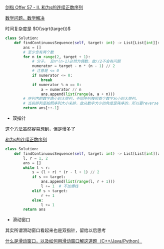 [剑指 Offer 57 - II. 和为s的连续正数序列](https://leetcode-cn.com/problems/he-wei-sde-lian-xu-zheng-shu-xu-lie-lcof/)

[数学问题，数学解决](https://leetcode-cn.com/problems/he-wei-sde-lian-xu-zheng-shu-xu-lie-lcof/solution/shu-xue-wen-ti-shu-xue-jie-jue-by-erik_chen/)

时间复杂度是 $O(\sqrt{target})$

```python
class Solution:
    def findContinuousSequence(self, target: int) -> List[List[int]]:
        ans = []
        # 至少含有两个数
        for n in range(2, target + 1):
            # 分子。 且n*(n-1)必然为偶数，故//2不会有问题
            numerator = target - n * (n - 1) // 2
            # 注意是 <= 0
            if numerator <= 0:
                break
            if numerator % n == 0:
                a = numerator // n
                ans.append(list(range(a, a + n)))
        # 序列内的数字由小到大排列，不同序列按照首个数字从小到大排列。
        # 当前排列是按照序列大小来排，故从数字大小的角度是降序的，所以要reverse
        return ans[::-1]
```

- 双指针

这个方法虽然容易想到，但是慢多了

[和为s的连续正数序列](https://leetcode-cn.com/problems/he-wei-sde-lian-xu-zheng-shu-xu-lie-lcof/solution/mian-shi-ti-57-ii-he-wei-sde-lian-xu-zheng-shu-x-2/)

```python
class Solution:
    def findContinuousSequence(self, target: int) -> List[List[int]]:
        l, r = 1, 2
        ans = []
        while l < r:
            s = (l + r) * (r - l + 1) // 2
            if s == target:
                ans.append(list(range(l, r + 1)))
                l += 1  # 不加爆栈
            elif s < target:
                r += 1
            else:
                l += 1
        return ans
```

- 滑动窗口

其实所谓滑动窗口看起来也是双指针，留给以后思考

[什么是滑动窗口，以及如何用滑动窗口解这道题（C++/Java/Python）](https://leetcode-cn.com/problems/he-wei-sde-lian-xu-zheng-shu-xu-lie-lcof/solution/shi-yao-shi-hua-dong-chuang-kou-yi-ji-ru-he-yong-h/)